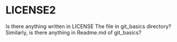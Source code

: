 # LICENSE2 #
Is there anything written in LICENSE
The file in git_basics directory?
Similarly, is there anything in 
Readme.md of git_basics?

